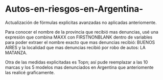 # Autos-en-riesgos-en-Argentina-
Actualización de fórmulas explicitas avanzadas no aplicadas anteriomente.

Para conocer el nombre de la provincia que recibió mas denuncias, usé una expresión que combina MAXX con  FIRSTNONBLANK dentro de variables para poder extraer el nombre exacto que mas denuncias recibió:
BUENOS AIRES y la localidad que mas denuncias recibió por robo de autos: LA MATANZA. 

Otra de las medidas explicitadas es Topn; así pude reemplazar a las 10 marcas y los 5 modelos mas denunciados en Argentina que anteriomente las realicé graficamente. 


